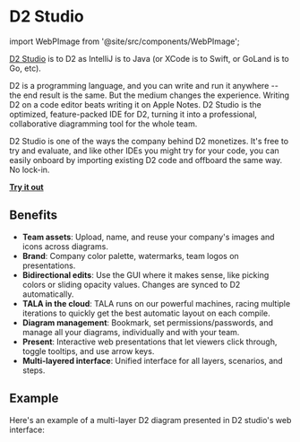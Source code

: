# D2 Studio

import WebPImage from '@site/src/components/WebPImage';

[D2 Studio](https://terrastruct.com/d2-studio/) is to D2 as IntelliJ is to Java (or XCode is to Swift, or GoLand is to Go, etc).

D2 is a programming language, and you can write and run it anywhere -- the end result is the same. But the medium changes the experience. Writing D2 on a code editor beats writing it on Apple Notes. D2 Studio is the optimized, feature-packed IDE for D2, turning it into a professional, collaborative diagramming tool for the whole team.

D2 Studio is one of the ways the company behind D2 monetizes. It's free to try and
evaluate, and like other IDEs you might try for your code, you can easily onboard by
importing existing D2 code and offboard the same way. No lock-in.

**[Try it out](https://d2studio.ai)**

## Benefits

- **Team assets**: Upload, name, and reuse your company's images and icons across
  diagrams.
- **Brand**: Company color palette, watermarks, team logos on presentations.
- **Bidirectional edits**: Use the GUI where it makes sense, like picking colors or sliding opacity values. Changes are synced to D2 automatically.
- **TALA in the cloud**: TALA runs on our powerful machines, racing multiple iterations to quickly get the best automatic layout on each compile.
- **Diagram management**: Bookmark, set permissions/passwords, and manage all your diagrams, individually and with your team.
- **Present**: Interactive web presentations that let viewers click through, toggle tooltips, and use arrow keys.
- **Multi-layered interface**: Unified interface for all layers, scenarios, and steps.

## Example

Here's an example of a multi-layer D2 diagram presented in D2 studio's web interface:

<a href="https://d2studio.ai/diagrams/2034296181">
<WebPImage src={require('@site/static/img/screenshots/d2_studio.png').default} webpSrc={require('@site/static/img/screenshots/d2_studio.webp').default}
alt="D2 Studio screenshot"/>
</a>
